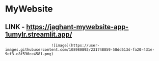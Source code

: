 # MyWebsite

## LINK - https://jaghant-mywebsite-app-1umylr.streamlit.app/
                         ![image](https://user-images.githubusercontent.com/108980892/231748859-58dd513d-fa20-431e-9ef3-e8f530ce4581.png)
